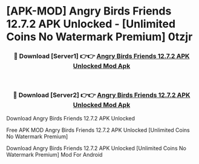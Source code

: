 # [APK-MOD] Angry Birds Friends 12.7.2 APK Unlocked - [Unlimited Coins No Watermark Premium] 0tzjr



<div align="center">
<h3>🔴 Download [Server1] 👉👉 <a href="https://momento.my/?title=Angry_Birds_Friends_12.7.2_APK_Unlocked">Angry Birds Friends 12.7.2 APK Unlocked Mod Apk</a></h3><br>

<h3>🔴 Download [Server2] 👉👉 <a href="https://momento.my/?title=Angry_Birds_Friends_12.7.2_APK_Unlocked">Angry Birds Friends 12.7.2 APK Unlocked Mod Apk</a></h3>
</div>



Download Angry Birds Friends 12.7.2 APK Unlocked 

Free APK MOD Angry Birds Friends 12.7.2 APK Unlocked [Unlimited Coins No Watermark Premium]

Download Angry Birds Friends 12.7.2 APK Unlocked [Unlimited Coins No Watermark Premium] Mod For Android
